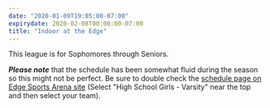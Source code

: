```yaml
---
date: "2020-01-09T19:05:00-07:00"
expirydate: 2020-02-08T00:00:00-07:00
title: "Indoor at the Edge"
---
```


This league is for Sophomores through Seniors.

<!--more-->

***Please note*** that the schedule has been somewhat fluid during the season so
this might not be perfect. Be sure to double check the [schedule page on Edge
Sports Arena site][edge-schedules] (Select "High School Girls - Varsity" near
the top and then select your team).

[edge-schedules]: https://edgesportscenter.com/schedules-score-center/
